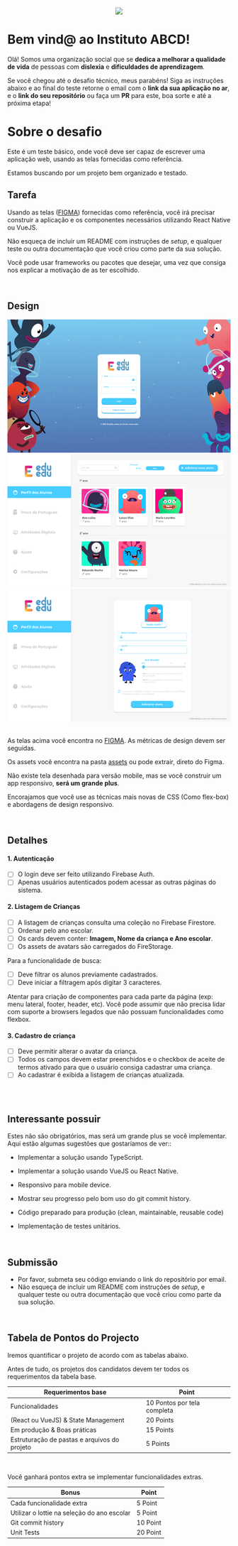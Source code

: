 <div align="center">
    <img width="250" src="https://uploads-ssl.webflow.com/5f2ed5eb5b821ca29e97f5f6/5f318dec087eea316ccc26e7_marcaiabcd.svg" align="center" />
</div>

# Bem vind@ ao Instituto ABCD!

Olá! Somos uma organização social que se **dedica a melhorar a qualidade de vida** de pessoas com **dislexia** e **dificuldades de aprendizagem**.

Se você chegou até o desafio técnico, meus parabéns! Siga as instruções abaixo e ao final do teste retorne o email com o **link da sua aplicação no ar**, e o  **link do seu repositório** ou faça um **PR** para este, boa sorte e até a próxima etapa! 


# Sobre o desafio

Este é um teste básico, onde você deve ser capaz de escrever uma aplicação web, usando as telas fornecidas como referência. 

Estamos buscando por um projeto bem organizado e testado.


## Tarefa

Usando as telas ([FIGMA](https://www.figma.com/file/E6xnTQbUwhvCZ50hMsIWEj/EduEdu---Teste)) fornecidas como referência, você irá precisar construir a aplicação e os componentes necessários utilizando React Native ou VueJS. 

Não esqueça de incluir um README com instruções de *setup*, e qualquer teste ou outra documentação que você criou como parte da sua solução.

Você pode usar frameworks ou pacotes que desejar, uma vez que consiga nos explicar a motivação de as ter escolhido.

<br>

## Design

<div>
  <img src="./screens/1-login.png"  height="300" >
  <img src="./screens/2-kids.png" height="300" >
   <img src="./screens/3-form.png" height="300" >
 </div>
<br>

As telas acima você encontra no [FIGMA](https://www.figma.com/file/E6xnTQbUwhvCZ50hMsIWEj/EduEdu---Teste). As métricas de design devem ser seguidas. 

Os assets você encontra na pasta [assets](./assets) ou pode extrair, direto do Figma.

Não existe tela desenhada para versão mobile, mas se você construir um app responsivo, **será um grande plus**.

Encorajamos que você use as técnicas mais novas de CSS (Como flex-box) e abordagens de design responsivo.

<br>

## Detalhes

#### 1. Autenticação

 - [ ] O login deve ser feito utilizando Firebase Auth.
 - [ ] Apenas usuários autenticados podem acessar as outras páginas do sistema.

#### 2. Listagem de Crianças

 - [ ] A listagem de crianças consulta uma coleção no Firebase Firestore.
 - [ ] Ordenar pelo ano escolar.
 - [ ] Os cards devem conter: **Imagem, Nome da criança e Ano escolar**.
 - [ ] Os assets de avatars são carregados do FireStorage.

 Para a funcionalidade de busca:
- [ ] Deve filtrar os alunos previamente cadastrados.
- [ ] Deve iniciar a filtragem após digitar 3 caracteres.

Atentar para criação de componentes para cada parte da página (exp: menu lateral, footer, header, etc).
Você pode assumir que não precisa lidar com suporte a browsers legados que não possuam funcionalidades como flexbox.

#### 3. Cadastro de criança
- [ ] Deve permitir alterar o avatar da criança.
- [ ] Todos os campos devem estar preenchidos e o checkbox de aceite de termos ativado para que o usuário consiga cadastrar uma criança.
- [ ] Ao cadastrar é exibida a listagem de crianças atualizada.
<br>
<br>

## Interessante possuir

Estes não são obrigatórios, mas será um grande plus se você implementar. Aqui estão algumas sugestões que gostaríamos de ver::

- Implementar a solução usando TypeScript.

- Implementar a solução usando VueJS ou React Native.

- Responsivo para mobile device.

- Mostrar seu progresso pelo bom uso do git commit history.

- Código preparado para produção (clean, maintainable, reusable code)

- Implementação de testes unitários.
<br>

## Submissão

* Por favor, submeta seu código enviando o link do repositório por email.
* Não esqueça de incluir um README com instruções de *setup*, e qualquer teste ou outra documentação que você criou como parte da sua solução.
<br>


## Tabela de Pontos do Projecto

Iremos quantificar o projeto de acordo com as tabelas abaixo.

Antes de tudo, os projetos dos candidatos devem ter todos os requerimentos da tabela base.
<br>


| Requerimentos base| Point |          
| --- | --- |
| Funcionalidades | 10 Pontos por tela completa |
| (React ou VueJS) & State Management | 20 Points |
| Em produção & Boas práticas | 15 Points |
| Estruturação de pastas e arquivos do projeto | 5 Points |
<br>

Você ganhará pontos extra se implementar funcionalidades extras.
<br>



| Bonus   | Point |          
| --- | --- |
| Cada funcionalidade extra | 5 Point |
| Utilizar o lottie na seleção do ano escolar | 5 Point |
| Git commit history| 10 Point |
| Unit Tests | 20 Point |